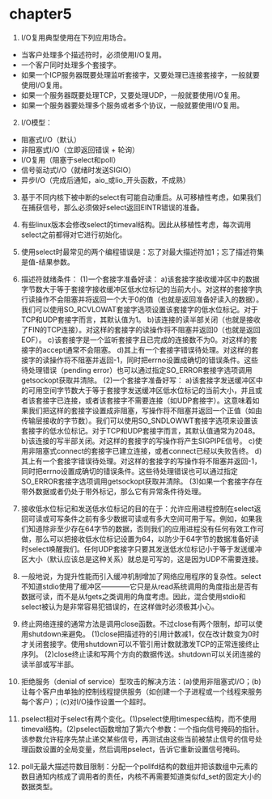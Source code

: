 # chapter5

1. I/O复用典型使用在下列应用场合。

- 当客户处理多个描述符时，必须使用I/O复用。
- 一个客户同时处理多个套接字。
- 如果一个ICP服务器既要处理监听套接字，又要处理已连接套接字，一般就要使用I/O复用。
- 如果一个服务器既要处理TCP，又要处理UDP，一般就要使用I/O复用。
- 如果一个服务器要处理多个服务或者多个协议，一般就要使用I/O复用。

2. I/O模型：

- 阻塞式I/O（默认）
- 非阻塞式I/O（立即返回错误 + 轮询）
- I/O复用（阻塞于select和poll）
- 信号驱动式I/O（就绪时发送SIGIO）
- 异步I/O（完成后通知，aio_或lio_开头函数，不成熟）

3. 基于不同内核下被中断的select有可能自动重启。从可移植性考虑，如果我们在捕获信号，那么必须做好select返回EINTR错误的准备。
4. 有些linux版本会修改select的timeval结构。因此从移植性考虑，每次调用select之前都得对它进行初始化。
5. 使用select时最常见的两个编程错误是：忘了对最大描述符加1；忘了描述符集是值-结果参数。

6. 描述符就绪条件：
(1)一个套接字准备好读：
a)该套接字接收缓冲区中的数据字节数大于等于套接字接收缓冲区低水位标记的当前大小。对这样的套接字执行读操作不会阻塞并将返回一个大于0的值（也就是返回准备好读入的数据）。我们可以使用SO_RCVLOWAT套接字选项设置该套接字的低水位标记。对于TCP和UDP套接字而言，其默认值为1。
b)该连接的读半部关闭（也就是接收了FIN的TCP连接）。对这样的套接字的读操作将不阻塞并返回0（也就是返回EOF）。
c)该套接字是一个监听套接字且已完成的连接数不为0。对这样的套接字的accept通常不会阻塞。
d)其上有一个套接字错误待处理。对这样的套接字的读操作将不阻塞并返回-1，同时把errno设置成确切的错误条件。这些待处理错误（pending error）也可以通过指定SO_ERROR套接字选项调用getsockopt获取并清除。
(2)一个套接字准备好写：
a)该套接字发送缓冲区中的可用空间字节数大于等于套接字发送缓冲区低水位标记的当前大小，并且或者该套接字已连接，或者该套接字不需要连接（如UDP套接字）。这意味着如果我们把这样的套接字设置成非阻塞，写操作将不阻塞并返回一个正值（如由传输层接收的字节数）。我们可以使用SO_SNDLOWWT套接字选项来设置该套接字的低水位标记。对于TCP和UDP套接字而言，其默认值通常为2048。
b)该连接的写半部关闭。对这样的套接字的写操作将产生SIGPIPE信号。
c)使用非阻塞式connect的套接字已建立连接，或者connect已经以失败告终。
d)其上有一个套接字错误待处理。对这样的套接字的写操作将不阻塞并返回-1，同时把errno设置成确切的错误条件。这些待处理错误也可以通过指定SO_ERROR套接字选项调用getsockopt获取并清除。
(3)如果一个套接字存在带外数据或者仍处于带外标记，那么它有异常条件待处理。

7. 接收低水位标记和发送低水位标记的目的在于：允许应用进程控制在select返回可读或可写条件之前有多少数据可读或有多大空间可用于写。例如，如果我们知道除非至少存在64字节的数据，否则我们的应用进程没有任何有效工作可做，那么可以把接收低水位标记设置为64，以防少于64字节的数据准备好读时select唤醒我们。任何UDP套接字只要其发送低水位标记小于等于发送缓冲区大小（默认应该总是这种关系）就总是可写的，这是因为UDP不需要连接。
8. 一般地说，为提升性能而引入缓冲机制增加了网络应用程序的复杂性。select不知道stdio使用了缓冲区————它只是从read系统调用的角度指出是否有数据可读，而不是从fgets之类调用的角度考虑。因此，混合使用stdio和select被认为是非常容易犯错误的，在这样做时必须极其小心。
9. 终止网络连接的通常方法是调用close函数。不过close有两个限制，却可以使用shutdown来避免。
(1)close把描述符的引用计数减1，仅在改计数变为0时才关闭套接字。使用shutdown可以不管引用计数就激发TCP的正常连接终止序列。
(2)close终止读和写两个方向的数据传送。shutdown可以关闭连接的读半部或写半部。
10. 拒绝服务（denial of service）型攻击的解决方法：(a)使用非阻塞式I/O；(b)让每个客户由单独的控制线程提供服务（如创建一个子进程或一个线程来服务每个客户）；(c)对I/O操作设置一个超时。
11. pselect相对于select有两个变化。(1)pselect使用timespec结构，而不使用timeval结构。(2)pselect函数增加了第六个参数：一个指向信号掩码的指针。该参数允许程序先禁止递交某些信号，再测试由这些当前被禁止信号的信号处理函数设置的全局变量，然后调用pselect，告诉它重新设置信号掩码。
12. poll无最大描述符数目限制：分配一个pollfd结构的数组并把该数组中元素的数目通知内核成了调用者的责任，内核不再需要知道类似fd_set的固定大小的数据类型。